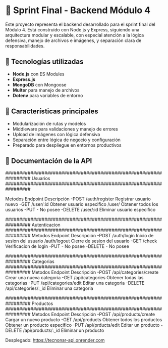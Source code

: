 # 🧠 Sprint Final - Backend Módulo 4

Este proyecto representa el backend desarrollado para el sprint final del Módulo 4. Está construido con Node.js y Express, siguiendo una arquitectura modular y escalable, con especial atención a la lógica defensiva, manejo de archivos e imágenes,
y separación clara de responsabilidades.

## 🚀 Tecnologías utilizadas

- **Node.js** con ES Modules
- **Express.js**
- **MongoDB** con Mongoose
- **Multer** para manejo de archivos
- **Dotenv** para variables de entorno

## 🧩 Características principales

- Modularización de rutas y modelos
- Middleware para validaciones y manejo de errores
- Upload de imágenes con lógica defensiva
- Separación entre lógica de negocio y configuración
- Preparado para despliegue en entornos productivos

## 📄 Documentación de la API

#################################################################
                          Usuarios
#################################################################

Metodos          Endpoint                Descripción
-POST          /auth/register     Registrar usuario nuevo
-GET            /user/:id         Obtener usuario especifico
                  /user/           Obtener todos los usuarios
-PUT                -              No posee
-DELETE          /user/:id         Eliminar usuario especifico

#################################################################
                        Autenticacion
#################################################################
Metodos            Endpoint                  Descripción
-POST            /auth/login        Inicio de sesion del usuario
                /auth/logout        Cierre de sesion del usuario
-GET                /check          Verificacion de login
-PUT                 -              No posee
-DELETE              -              No posee

#################################################################
                          Categorias
#################################################################
Metodos          Endpoint                    Descripción
-POST         /api/categories/create      Crear una nueva categoria
-GET            /api/categories           Obtener todas las categorias
-PUT          /api/categories/edit        Editar una categoria
-DELETE       /api/categories/:_id        Eliminar una categoria

#################################################################
                            Productos
#################################################################
Metodos            Endpoint                      Descripción
-POST          /api/products/create       Cargar un nuevo producto
-GET            /api/products             Obtener todos los productos
                                          Obtener un producto especifico
-PUT            /api/prducts/edit          Editar un producto 
-DELETE          /api/products/:_id        Eliminar un producto

Desplegado: https://tecnonar-api.onrender.com
